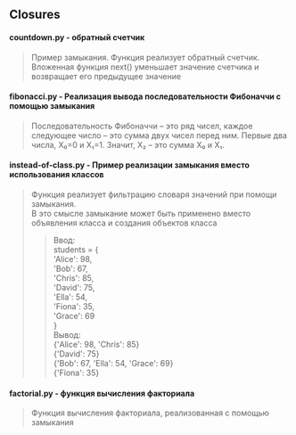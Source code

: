 ## Closures

#### countdown.py - обратный счетчик
> Пример замыкания.
        Функция реализует обратный счетчик.
        Вложенная функция next() уменьшает значение счетчика
        и возвращает его предыдущее значение

#### fibonacci.py - Реализация вывода последовательности Фибоначчи с помощью замыкания
> Последовательность Фибоначчи – это ряд чисел, каждое следующее число – это сумма двух чисел перед ним.
        Первые два числа, X₀=0 и X₁=1. Значит, X₂ – это сумма X₀ и X₁.

#### instead-of-class.py - Пример реализации замыкания вместо использования классов
> Функция реализует фильтрацию словаря значений при помощи замыкания.  
    В это смысле замыкание может быть применено вместо объявления класса и создания объектов класса  
>> Ввод:  
students = {  
    'Alice': 98,  
    'Bob': 67,  
    'Chris': 85,  
    'David': 75,  
    'Ella': 54,  
    'Fiona': 35,  
    'Grace': 69  
}  
Вывод:  
{'Alice': 98, 'Chris': 85}  
{'David': 75}  
{'Bob': 67, 'Ella': 54, 'Grace': 69}  
{'Fiona': 35}  

#### factorial.py - функция вычисления факториала
> Функция вычисления факториала, реализованная с помощью замыкания